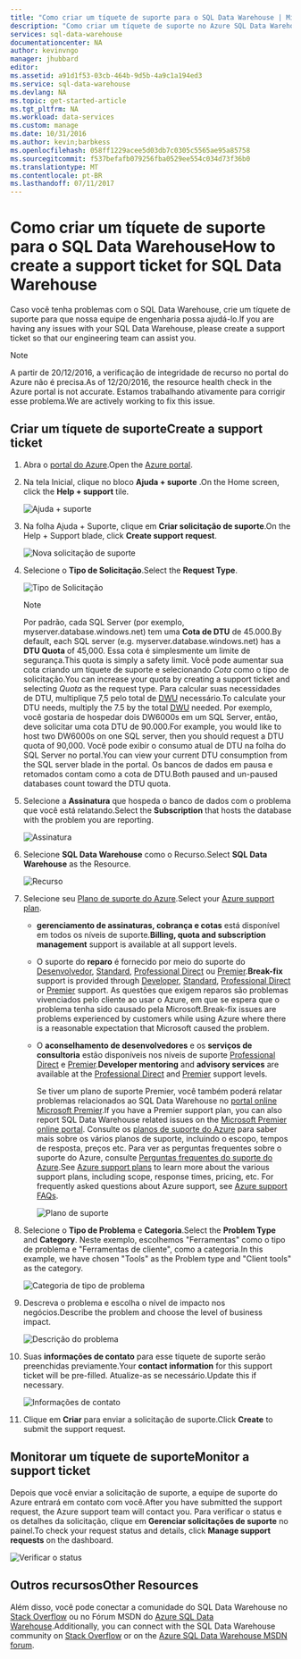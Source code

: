 ```yaml
---
title: "Como criar um tíquete de suporte para o SQL Data Warehouse | Microsoft Docs"
description: "Como criar um tíquete de suporte no Azure SQL Data Warehouse."
services: sql-data-warehouse
documentationcenter: NA
author: kevinvngo
manager: jhubbard
editor: 
ms.assetid: a91d1f53-03cb-464b-9d5b-4a9c1a194ed3
ms.service: sql-data-warehouse
ms.devlang: NA
ms.topic: get-started-article
ms.tgt_pltfrm: NA
ms.workload: data-services
ms.custom: manage
ms.date: 10/31/2016
ms.author: kevin;barbkess
ms.openlocfilehash: 058ff1229acee5d03db7c0305c5565ae95a85758
ms.sourcegitcommit: f537befafb079256fba0529ee554c034d73f36b0
ms.translationtype: MT
ms.contentlocale: pt-BR
ms.lasthandoff: 07/11/2017
---
```

# <a name="how-to-create-a-support-ticket-for-sql-data-warehouse"></a><span data-ttu-id="fdc06-103">Como criar um tíquete de suporte para o SQL Data Warehouse</span><span class="sxs-lookup"><span data-stu-id="fdc06-103">How to create a support ticket for SQL Data Warehouse</span></span>
<span data-ttu-id="fdc06-104">Caso você tenha problemas com o SQL Data Warehouse, crie um tíquete de suporte para que nossa equipe de engenharia possa ajudá-lo.</span><span class="sxs-lookup"><span data-stu-id="fdc06-104">If you are having any issues with your SQL Data Warehouse, please create a support ticket so that our engineering team can assist you.</span></span>

> [!NOTE] 
> <span data-ttu-id="fdc06-105">A partir de 20/12/2016, a verificação de integridade de recurso no portal do Azure não é precisa.</span><span class="sxs-lookup"><span data-stu-id="fdc06-105">As of 12/20/2016, the resource health check in the Azure portal is not accurate.</span></span> <span data-ttu-id="fdc06-106">Estamos trabalhando ativamente para corrigir esse problema.</span><span class="sxs-lookup"><span data-stu-id="fdc06-106">We are actively working to fix this issue.</span></span> 


## <a name="create-a-support-ticket"></a><span data-ttu-id="fdc06-107">Criar um tíquete de suporte</span><span class="sxs-lookup"><span data-stu-id="fdc06-107">Create a support ticket</span></span>
1. <span data-ttu-id="fdc06-108">Abra o [portal do Azure][Azure portal].</span><span class="sxs-lookup"><span data-stu-id="fdc06-108">Open the [Azure portal][Azure portal].</span></span>
2. <span data-ttu-id="fdc06-109">Na tela Inicial, clique no bloco **Ajuda + suporte** .</span><span class="sxs-lookup"><span data-stu-id="fdc06-109">On the Home screen, click the **Help + support** tile.</span></span>
   
    ![Ajuda + suporte](./media/sql-data-warehouse-get-started-create-support-ticket/help-support.png)
3. <span data-ttu-id="fdc06-111">Na folha Ajuda + Suporte, clique em **Criar solicitação de suporte**.</span><span class="sxs-lookup"><span data-stu-id="fdc06-111">On the Help + Support blade, click **Create support request**.</span></span>
   
    ![Nova solicitação de suporte](./media/sql-data-warehouse-get-started-create-support-ticket/create-support-request.png)
   
    <a name="request-quota-change"></a> 
4. <span data-ttu-id="fdc06-113">Selecione o **Tipo de Solicitação**.</span><span class="sxs-lookup"><span data-stu-id="fdc06-113">Select the **Request Type**.</span></span>
   
    ![Tipo de Solicitação](./media/sql-data-warehouse-get-started-create-support-ticket/request-type.png)
   
   > [!NOTE]
   > <span data-ttu-id="fdc06-115">Por padrão, cada SQL Server (por exemplo, myserver.database.windows.net) tem uma **Cota de DTU** de 45.000.</span><span class="sxs-lookup"><span data-stu-id="fdc06-115">By default, each SQL server (e.g. myserver.database.windows.net) has a **DTU Quota** of 45,000.</span></span> <span data-ttu-id="fdc06-116">Essa cota é simplesmente um limite de segurança.</span><span class="sxs-lookup"><span data-stu-id="fdc06-116">This quota is simply a safety limit.</span></span> <span data-ttu-id="fdc06-117">Você pode aumentar sua cota criando um tíquete de suporte e selecionando *Cota* como o tipo de solicitação.</span><span class="sxs-lookup"><span data-stu-id="fdc06-117">You can increase your quota by creating a support ticket and selecting *Quota* as the request type.</span></span> <span data-ttu-id="fdc06-118">Para calcular suas necessidades de DTU, multiplique 7,5 pelo total de [DWU][DWU] necessário.</span><span class="sxs-lookup"><span data-stu-id="fdc06-118">To calculate your DTU needs, multiply the 7.5 by the total [DWU][DWU] needed.</span></span> <span data-ttu-id="fdc06-119">Por exemplo, você gostaria de hospedar dois DW6000s em um SQL Server, então, deve solicitar uma cota DTU de 90.000.</span><span class="sxs-lookup"><span data-stu-id="fdc06-119">For example, you would like to host two DW6000s on one SQL server, then you should request a DTU quota of 90,000.</span></span>  <span data-ttu-id="fdc06-120">Você pode exibir o consumo atual de DTU na folha do SQL Server no portal.</span><span class="sxs-lookup"><span data-stu-id="fdc06-120">You can view your current DTU consumption from the SQL server blade in the portal.</span></span> <span data-ttu-id="fdc06-121">Os bancos de dados em pausa e retomados contam como a cota de DTU.</span><span class="sxs-lookup"><span data-stu-id="fdc06-121">Both paused and un-paused databases count toward the DTU quota.</span></span> 
   > 
   > 
5. <span data-ttu-id="fdc06-122">Selecione a **Assinatura** que hospeda o banco de dados com o problema que você está relatando.</span><span class="sxs-lookup"><span data-stu-id="fdc06-122">Select the **Subscription** that hosts the database with the problem you are reporting.</span></span>
   
    ![Assinatura](./media/sql-data-warehouse-get-started-create-support-ticket/subscription.png)
6. <span data-ttu-id="fdc06-124">Selecione **SQL Data Warehouse** como o Recurso.</span><span class="sxs-lookup"><span data-stu-id="fdc06-124">Select **SQL Data Warehouse** as the Resource.</span></span>
   
    ![Recurso](./media/sql-data-warehouse-get-started-create-support-ticket/resource.png)
7. <span data-ttu-id="fdc06-126">Selecione seu [Plano de suporte do Azure][Azure support plan].</span><span class="sxs-lookup"><span data-stu-id="fdc06-126">Select your [Azure support plan][Azure support plan].</span></span>
   
   * <span data-ttu-id="fdc06-127">**gerenciamento de assinaturas, cobrança e cotas** está disponível em todos os níveis de suporte.</span><span class="sxs-lookup"><span data-stu-id="fdc06-127">**Billing, quota and subscription management** support is available at all support levels.</span></span>
   * <span data-ttu-id="fdc06-128">O suporte do **reparo** é fornecido por meio do suporte do [Desenvolvedor][Developer], [Standard][Standard], [Professional Direct][Professional Direct] ou [Premier][Premier].</span><span class="sxs-lookup"><span data-stu-id="fdc06-128">**Break-fix** support is provided through [Developer][Developer], [Standard][Standard], [Professional Direct][Professional Direct] or [Premier][Premier] support.</span></span> <span data-ttu-id="fdc06-129">As questões que exigem reparos são problemas vivenciados pelo cliente ao usar o Azure, em que se espera que o problema tenha sido causado pela Microsoft.</span><span class="sxs-lookup"><span data-stu-id="fdc06-129">Break-fix issues are problems experienced by customers while using Azure where there is a reasonable expectation that Microsoft caused the problem.</span></span>
   * <span data-ttu-id="fdc06-130">O **aconselhamento de desenvolvedores** e os **serviços de consultoria** estão disponíveis nos níveis de suporte [Professional Direct][Professional Direct] e [Premier][Premier].</span><span class="sxs-lookup"><span data-stu-id="fdc06-130">**Developer mentoring** and **advisory services** are available at the [Professional Direct][Professional Direct] and [Premier][Premier] support levels.</span></span> 
     
     <span data-ttu-id="fdc06-131">Se tiver um plano de suporte Premier, você também poderá relatar problemas relacionados ao SQL Data Warehouse no [portal online Microsoft Premier][Microsoft Premier online portal].</span><span class="sxs-lookup"><span data-stu-id="fdc06-131">If you have a Premier support plan, you can also report SQL Data Warehouse related issues on the [Microsoft Premier online portal][Microsoft Premier online portal].</span></span>  <span data-ttu-id="fdc06-132">Consulte os [planos de suporte do Azure][Azure support plan] para saber mais sobre os vários planos de suporte, incluindo o escopo, tempos de resposta, preços etc.  Para ver as perguntas frequentes sobre o suporte do Azure, consulte [Perguntas frequentes do suporte do Azure][Azure support FAQs].</span><span class="sxs-lookup"><span data-stu-id="fdc06-132">See [Azure support plans][Azure support plan] to learn more about the various support plans, including scope, response times, pricing, etc.  For frequently asked questions about Azure support, see [Azure support FAQs][Azure support FAQs].</span></span>  
     
     ![Plano de suporte](./media/sql-data-warehouse-get-started-create-support-ticket/support-plan.png)
8. <span data-ttu-id="fdc06-134">Selecione o **Tipo de Problema** e **Categoria**.</span><span class="sxs-lookup"><span data-stu-id="fdc06-134">Select the **Problem Type** and **Category**.</span></span> <span data-ttu-id="fdc06-135">Neste exemplo, escolhemos "Ferramentas" como o tipo de problema e "Ferramentas de cliente", como a categoria.</span><span class="sxs-lookup"><span data-stu-id="fdc06-135">In this example, we have chosen "Tools" as the Problem type and "Client tools" as the category.</span></span> 
   
    ![Categoria de tipo de problema](./media/sql-data-warehouse-get-started-create-support-ticket/problem-type-category.png)
9. <span data-ttu-id="fdc06-137">Descreva o problema e escolha o nível de impacto nos negócios.</span><span class="sxs-lookup"><span data-stu-id="fdc06-137">Describe the problem and choose the level of business impact.</span></span>
   
    ![Descrição do problema](./media/sql-data-warehouse-get-started-create-support-ticket/problem-description.png)
10. <span data-ttu-id="fdc06-139">Suas **informações de contato** para esse tíquete de suporte serão preenchidas previamente.</span><span class="sxs-lookup"><span data-stu-id="fdc06-139">Your **contact information** for this support ticket will be pre-filled.</span></span> <span data-ttu-id="fdc06-140">Atualize-as se necessário.</span><span class="sxs-lookup"><span data-stu-id="fdc06-140">Update this if necessary.</span></span>
    
    ![Informações de contato](./media/sql-data-warehouse-get-started-create-support-ticket/contact-info.png)
11. <span data-ttu-id="fdc06-142">Clique em **Criar** para enviar a solicitação de suporte.</span><span class="sxs-lookup"><span data-stu-id="fdc06-142">Click **Create** to submit the support request.</span></span>

## <a name="monitor-a-support-ticket"></a><span data-ttu-id="fdc06-143">Monitorar um tíquete de suporte</span><span class="sxs-lookup"><span data-stu-id="fdc06-143">Monitor a support ticket</span></span>
<span data-ttu-id="fdc06-144">Depois que você enviar a solicitação de suporte, a equipe de suporte do Azure entrará em contato com você.</span><span class="sxs-lookup"><span data-stu-id="fdc06-144">After you have submitted the support request, the Azure support team will contact you.</span></span> <span data-ttu-id="fdc06-145">Para verificar o status e os detalhes da solicitação, clique em **Gerenciar solicitações de suporte** no painel.</span><span class="sxs-lookup"><span data-stu-id="fdc06-145">To check your request status and details, click **Manage support requests** on the dashboard.</span></span>

![Verificar o status](./media/sql-data-warehouse-get-started-create-support-ticket/check-status.png)

## <a name="other-resources"></a><span data-ttu-id="fdc06-147">Outros recursos</span><span class="sxs-lookup"><span data-stu-id="fdc06-147">Other Resources</span></span>
<span data-ttu-id="fdc06-148">Além disso, você pode conectar a comunidade do SQL Data Warehouse no [Stack Overflow][Stack Overflow] ou no Fórum MSDN do [Azure SQL Data Warehouse][Azure SQL Data Warehouse MSDN forum].</span><span class="sxs-lookup"><span data-stu-id="fdc06-148">Additionally, you can connect with the SQL Data Warehouse community on [Stack Overflow][Stack Overflow] or on the [Azure SQL Data Warehouse MSDN forum][Azure SQL Data Warehouse MSDN forum].</span></span>

<!--Image references--> 

<!--Article references--> 
[DWU]: ./sql-data-warehouse-overview-what-is.md

<!--MSDN references--> 

<!--Other web references--> 
[Azure portal]: https://portal.azure.com/
[Azure support plan]: https://azure.microsoft.com/support/plans/?WT.mc_id=Support_Plan_510979/  
[Developer]: https://azure.microsoft.com/support/plans/developer/  
[Standard]: https://azure.microsoft.com/support/plans/standard/  
[Professional Direct]: https://azure.microsoft.com/support/plans/prodirect/  
[Premier]: https://azure.microsoft.com/support/plans/premier/  
[Azure support FAQs]: https://azure.microsoft.com/support/faq/
[Microsoft Premier online portal]: https://premier.microsoft.com/
[Stack Overflow]: https://stackoverflow.com/questions/tagged/azure-sqldw/
[Azure SQL Data Warehouse MSDN forum]: https://social.msdn.microsoft.com/Forums/home?forum=AzureSQLDataWarehouse/

